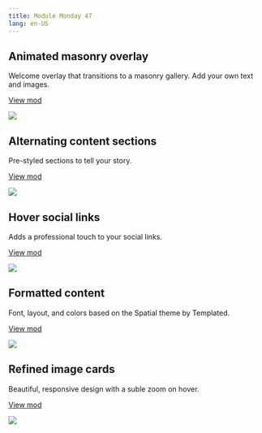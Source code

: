 ```yaml
---
title: Module Monday 47
lang: en-US
---
```


## Animated masonry overlay

Welcome overlay that transitions to a masonry gallery. Add your own text and images.

<a class="btn btn-sm" href="https://anymod.com/mod/masonry-gallery-with-collapsible-call-to-action-overlay-barnrn?preview=true">View mod</a>

<a href="https://anymod.com/mod/masonry-gallery-with-collapsible-call-to-action-overlay-barnrn?preview=true">
  <img src="https://res.cloudinary.com/component/image/upload/v1562985793/header_hgrore.gif"/>
</a>

## Alternating content sections

Pre-styled sections to tell your story.

<a class="btn btn-sm" href="https://anymod.com/mod/alternating-content-sections-ordkdo?preview=true">View mod</a>

<a href="https://anymod.com/mod/alternating-content-sections-ordkdo?preview=true">
  <img src="https://res.cloudinary.com/component/image/upload/v1562985794/alternating_ktnecw.gif"/>
</a>

## Hover social links

Adds a professional touch to your social links.

<a class="btn btn-sm" href="https://anymod.com/mod/social-links-with-animations-dkdlnk?preview=true">View mod</a>

<a href="https://anymod.com/mod/social-links-with-animations-dkdlnk?preview=true">
  <img src="https://res.cloudinary.com/component/image/upload/v1562985792/social-icons_u9mskw.gif"/>
</a>

## Formatted content

Font, layout, and colors based on the Spatial theme by Templated.

<a class="btn btn-sm" href="https://anymod.com/mod/content-block-alrmdb?preview=true">View mod</a>

<a href="https://anymod.com/mod/content-block-alrmdb?preview=true">
  <img src="https://res.cloudinary.com/component/image/upload/v1562985792/styled-content_exi7mb.png"/>
</a>

## Refined image cards

Beautiful, responsive design with a suble zoom on hover.

<a class="btn btn-sm" href="https://anymod.com/mod/image-cards-with-call-to-action-raorod?preview=true">View mod</a>

<a href="https://anymod.com/mod/image-cards-with-call-to-action-raorod?preview=true">
  <img src="https://res.cloudinary.com/component/image/upload/v1562985793/image-cards_szuolm.png"/>
</a>
